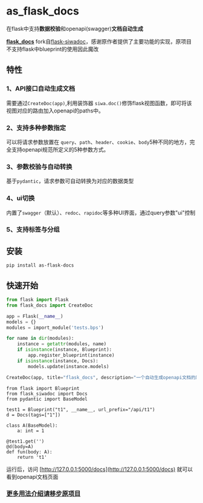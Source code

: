 # as_flask_docs

在flask中支持**数据校验**和openapi(swagger)**文档自动生成**

**[flask_docs](https://github.com/Dorain-An/flask-docs)** fork自[flask-siwadoc](https://github.com/lzjun567/flask-siwadoc)，感谢原作者提供了主要功能的实现，原项目不支持flask中blueprint的使用因此魔改


## 特性

### 1、API接口自动生成文档

需要通过`CreateDoc(app)`,利用装饰器 `siwa.doc()`修饰flask视图函数，即可将该视图对应的路由加入openapi的paths中。

### 2、支持多种参数指定

可以将请求参数放置在 `query`、`path`、`header`、`cookie`、`body`5种不同的地方，完全支持openapi规范所定义的5种参数方式。

### 3、参数校验与自动转换

基于`pydantic`，请求参数可自动转换为对应的数据类型

### 4、ui切换

内置了`swagger`（默认）、`redoc`、`rapidoc`等多种UI界面，通过query参数"ui"控制

### 5、支持标签与分组

## 安装

```
pip install as-flask-docs
```

## 快速开始

```python
from flask import Flask
from flask_docs import CreateDoc

app = Flask(__name__)
models = {}
modules = import_module('tests.bps')

for name in dir(modules):
    instance = getattr(modules, name)
    if isinstance(instance, Blueprint):
        app.register_blueprint(instance)
    if isinstance(instance, Docs):
        models.update(instance.models)

CreateDoc(app, title="flask_docs", description="一个自动生成openapi文档的库", models=models)

```

```
from flask import Blueprint
from flask_siwadoc import Docs
from pydantic import BaseModel

test1 = Blueprint("t1", __name__, url_prefix="/api/t1")
d = Docs(tags=["1"])

class A(BaseModel):
    a: int = 1

@test1.get('')
@d(body=A)
def fun(body: A):
    return 't1'
```

运行后，访问 [http://127.0.0.1:5000/docs](http://127.0.0.1:5000/docs) 就可以看到openapi文档页面


### [更多用法介绍请移步原项目](https://github.com/lzjun567/flask-siwadoc)
